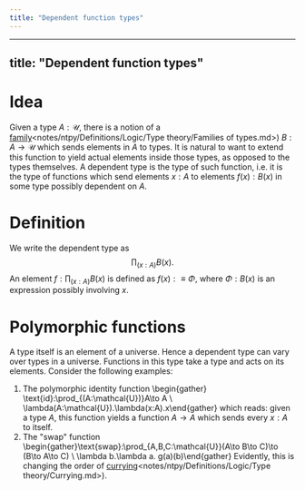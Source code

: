 ```yaml
---
title: "Dependent function types"
---
```


---
title: "Dependent function types"
---

# Idea
Given a type $A:\mathcal{U}$, there is a notion of a [family]()<notes/ntpy/Definitions/Logic/Type theory/Families of types.md>) $B:A\to \mathcal{U}$ which sends elements in $A$ to types. It is natural to want to extend this function to yield actual elements inside those types, as opposed to the types themselves. A dependent type is the type of such function, i.e. it is the type of functions which send elements $x:A$ to elements $f(x):B(x)$ in some type possibly dependent on $A$.

# Definition
We write the dependent type as $$\prod_{(x:A)}B(x).$$ An element $f:\prod_{(x:A)}B(x)$ is defined as $f(x):\equiv\Phi$, where $\Phi:B(x)$ is an expression possibly involving $x$.

# Polymorphic functions
A type itself is an element of a universe. Hence a dependent type can vary over types in a universe. Functions in this type take a type and acts on its elements. Consider the following examples:

1. The polymorphic identity function \begin{gather} \text{id}:\prod_{(A:\mathcal{U})}A\to A \\ \lambda(A:\mathcal{U}).\lambda(x:A).x\end{gather} which reads: given a type $A$, this function yields a function $A\to A$ which sends every $x:A$ to itself.
2. The "swap" function \begin{gather}\text{swap}:\prod_{A,B,C:\mathcal{U}}(A\to B\to C)\to (B\to A\to C) \\ \lambda b.\lambda a. g(a)(b)\end{gather} Evidently, this is changing the order of [currying]()<notes/ntpy/Definitions/Logic/Type theory/Currying.md>).
